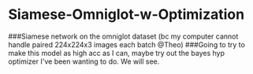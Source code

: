 # Siamese-Omniglot-w-Optimization
###Siamese network on the omniglot dataset (bc my computer cannot handle paired 224x224x3 images each batch @Theo)
###Going to try to make this model as high acc as I can, maybe try out the bayes hyp optimizer I've been wanting to do. We will see.
